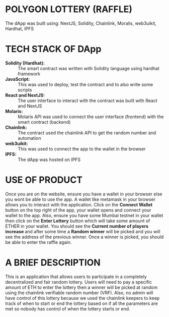 # POLYGON LOTTERY (RAFFLE) 

The dApp was built using:
NextJS,
Solidity,
Chainlink,
Moralis,
web3uikit,
Hardhat,
IPFS

# TECH STACK OF DApp
<dl>
  <dt><b>Solidity (Hardhat):</b></dt>
  <dd>The smart contract was written with Solidity language using hardhat framework</dd>
  <dt><b>JavaScript:</b></dt>
  <dd>This was used to deploy, test the contract and to also write some scripts</dd>
  <dt><b>React and NextJS:</b></dt>
  <dd>The user interface to interact with the contract was built with React and NextJS</dd>
  <dt><b>Molaris:</b></dt>
  <dd>Molaris API was used to connect the user interface (frontend) with the smart contract (backend)</dd>
  <dt><b>Chainlink:</b></dt>
  <dd>The contract used the chainlink API to get the random number and automation</dd>
  <dt><b>web3uikit:</b></dt>
  <dd>This was used to connect the app to the wallet in the browser</dd>
  <dt><b>IPFS:</b></dt>
  <dd>The dApp was hosted on IPFS</dd>


# USE OF PRODUCT

Once you are on the website, ensure you have a wallet in your browser else you wont be able to use the app. A wallet like metamask in your browser allows you to interact with the application. Click on the <b>Connect Wallet</b> button on the top right of the app, your wallet opens and connect your wallet to the app. Also, ensure you have some Mumbai testnet in your wallet then click on the <b>Enter Lottery</b> button which will take some amount of ETHER in your wallet. You should see the <b>Current number of players increase </b> and after some time a <b>Random winner</b> will be picked and you will see the address of the previous winner. Once a winner is picked, you should be able to enter the raffle again. 

# A BRIEF DESCRIPTION

This is an application that allows users to participate in a completely decentralized and fair random lottery. Users will need to pay 
a specific amount of ETH to enter the lottery then a winner will be picked at random using the chainlink verifiable random number (VRF). Also, no admin will have control of this lottery because we used the chainlink keepers to keep track of when to start or end the lottery based on if all the parameters are met so nobody has control of when the lottery starts or end. 